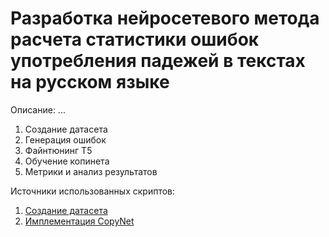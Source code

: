 # Разработка нейросетевого метода расчета статистики ошибок употребления падежей в текстах на русском языке

Описание:
...

1) Создание датасета 
2) Генерация ошибок
3) Файнтюнинг T5
4) Обучение копинета
5) Метрики и анализ результатов

Источники использованных скриптов:

1) [Создание датасета](https://github.com/yutkin/Lenta.Ru-News-Dataset)
2) [Имплементация CopyNet](https://github.com/adamklec/copynet) 
